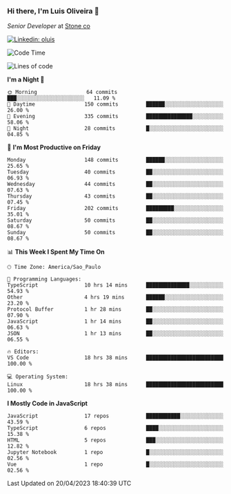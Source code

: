 ### Hi there, I'm Luis Oliveira 👋
*Senior Developer* at [Stone co](https://www.stone.com.br)  

[![Linkedin: oluis](https://img.shields.io/badge/-ooluis-blue?style=flat-square&logo=Linkedin&logoColor=white&link=https://www.linkedin.com/in/ooluis)](https://www.linkedin.com/in/ooluis/)

<!--START_SECTION:waka-->
![Code Time](http://img.shields.io/badge/Code%20Time-3%2C028%20hrs%2022%20mins-blue)

![Lines of code](https://img.shields.io/badge/From%20Hello%20World%20I%27ve%20Written-337.5%20thousand%20lines%20of%20code-blue)

**I'm a Night 🦉** 

```text
🌞 Morning                64 commits          ███░░░░░░░░░░░░░░░░░░░░░░   11.09 % 
🌆 Daytime                150 commits         ██████░░░░░░░░░░░░░░░░░░░   26.00 % 
🌃 Evening                335 commits         ███████████████░░░░░░░░░░   58.06 % 
🌙 Night                  28 commits          █░░░░░░░░░░░░░░░░░░░░░░░░   04.85 % 
```
📅 **I'm Most Productive on Friday** 

```text
Monday                   148 commits         ██████░░░░░░░░░░░░░░░░░░░   25.65 % 
Tuesday                  40 commits          ██░░░░░░░░░░░░░░░░░░░░░░░   06.93 % 
Wednesday                44 commits          ██░░░░░░░░░░░░░░░░░░░░░░░   07.63 % 
Thursday                 43 commits          ██░░░░░░░░░░░░░░░░░░░░░░░   07.45 % 
Friday                   202 commits         █████████░░░░░░░░░░░░░░░░   35.01 % 
Saturday                 50 commits          ██░░░░░░░░░░░░░░░░░░░░░░░   08.67 % 
Sunday                   50 commits          ██░░░░░░░░░░░░░░░░░░░░░░░   08.67 % 
```


📊 **This Week I Spent My Time On** 

```text
🕑︎ Time Zone: America/Sao_Paulo

💬 Programming Languages: 
TypeScript               10 hrs 14 mins      ██████████████░░░░░░░░░░░   54.93 % 
Other                    4 hrs 19 mins       ██████░░░░░░░░░░░░░░░░░░░   23.20 % 
Protocol Buffer          1 hr 28 mins        ██░░░░░░░░░░░░░░░░░░░░░░░   07.90 % 
JavaScript               1 hr 14 mins        ██░░░░░░░░░░░░░░░░░░░░░░░   06.63 % 
JSON                     1 hr 13 mins        ██░░░░░░░░░░░░░░░░░░░░░░░   06.55 % 

🔥 Editors: 
VS Code                  18 hrs 38 mins      █████████████████████████   100.00 % 

💻 Operating System: 
Linux                    18 hrs 38 mins      █████████████████████████   100.00 % 
```

**I Mostly Code in JavaScript** 

```text
JavaScript               17 repos            ███████████░░░░░░░░░░░░░░   43.59 % 
TypeScript               6 repos             ████░░░░░░░░░░░░░░░░░░░░░   15.38 % 
HTML                     5 repos             ███░░░░░░░░░░░░░░░░░░░░░░   12.82 % 
Jupyter Notebook         1 repo              █░░░░░░░░░░░░░░░░░░░░░░░░   02.56 % 
Vue                      1 repo              █░░░░░░░░░░░░░░░░░░░░░░░░   02.56 % 
```




 Last Updated on 20/04/2023 18:40:39 UTC
<!--END_SECTION:waka-->
